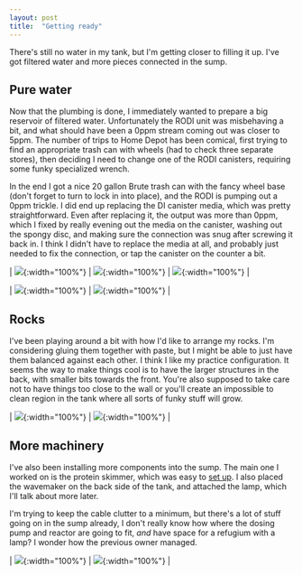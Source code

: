 ```yaml
---
layout: post
title:  "Getting ready"
---
```


There's still no water in my tank, but I'm getting closer to filling it up.
I've got filtered water and more pieces connected in the sump.

## Pure water
Now that the plumbing is done, I immediately wanted to prepare a big reservoir of filtered water.
Unfortunately the RODI unit was misbehaving a bit, and what should have been a 0ppm stream coming out was closer to 5ppm.
The number of trips to Home Depot has been comical, first trying to find an appropriate trash can with wheels (had to check three separate stores), then deciding I need to change one of the RODI canisters, requiring some funky specialized wrench.

In the end I got a nice 20 gallon Brute trash can with the fancy wheel base (don't forget to turn to lock in into place), and the RODI is pumping out a 0ppm trickle.
I did end up replacing the DI canister media, which was pretty straightforward.
Even after replacing it, the output was more than 0ppm, which I fixed by really evening out the media on the canister, washing out the spongy disc, and making sure the connection was snug after screwing it back in.
I think I didn't have to replace the media at all, and probably just needed to fix the connection, or tap the canister on the counter a bit.

| ![](/reef/images/PXL_20211006_022317641.jpg){:width="100%"} | ![](/reef/images/PXL_20211006_022400329.jpg){:width="100%"} | ![](/reef/images/PXL_20211006_050654413.jpg){:width="100%"} |

| ![](/reef/images/PXL_20211006_144632274.jpg){:width="100%"} | ![](/reef/images/PXL_20211004_003506469.jpg){:width="100%"} |

## Rocks
I've been playing around a bit with how I'd like to arrange my rocks.
I'm considering gluing them together with paste, but I might be able to just have them balanced against each other.
I think I like my practice configuration.
It seems the way to make things cool is to have the larger structures in the back, with smaller bits towards the front.
You're also supposed to take care not to have things too close to the wall or you'll create an impossible to clean region in the tank where all sorts of funky stuff will grow.

| ![](/reef/images/PXL_20211004_224527464.jpg){:width="100%"} | ![](/reef/images/PXL_20211004_224534746.jpg){:width="100%"} |

## More machinery
I've also been installing more components into the sump.
The main one I worked on is the protein skimmer, which was easy to [set up](https://www.youtube.com/watch?v=sSrD8CXcdWg).
I also placed the wavemaker on the back side of the tank, and attached the lamp, which I'll talk about more later.

I'm trying to keep the cable clutter to a minimum, but there's a lot of stuff going on in the sump already, I don't really know how where the dosing pump and reactor are going to fit, *and* have space for a refugium with a lamp?
I wonder how the previous owner managed.

| ![](/reef/images/PXL_20211007_054256663.jpg){:width="100%"} | ![](/reef/images/PXL_20211007_054313592.jpg){:width="100%"} |


